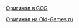 [Оригинал в GOG](https://www.gog.com/game/xcom_apocalypse)

[Оригинал на Old-Games.ru](https://www.old-games.ru/game/100.html)
